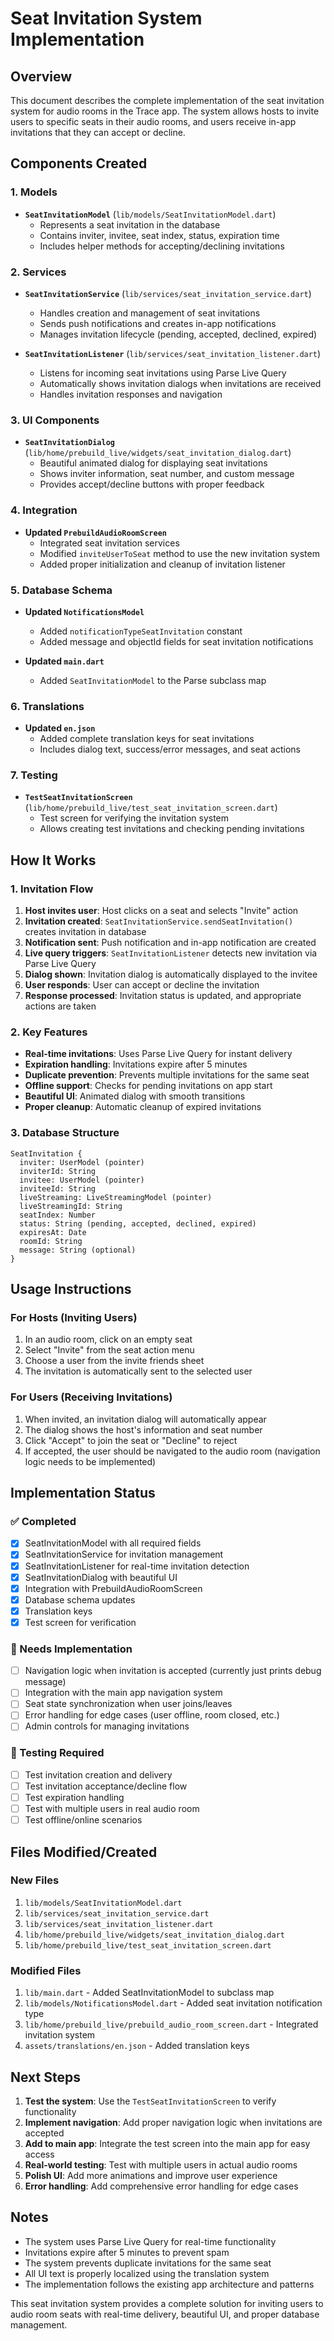 # Seat Invitation System Implementation

## Overview
This document describes the complete implementation of the seat invitation system for audio rooms in the Trace app. The system allows hosts to invite users to specific seats in their audio rooms, and users receive in-app invitations that they can accept or decline.

## Components Created

### 1. Models
- **`SeatInvitationModel`** (`lib/models/SeatInvitationModel.dart`)
  - Represents a seat invitation in the database
  - Contains inviter, invitee, seat index, status, expiration time
  - Includes helper methods for accepting/declining invitations

### 2. Services
- **`SeatInvitationService`** (`lib/services/seat_invitation_service.dart`)
  - Handles creation and management of seat invitations
  - Sends push notifications and creates in-app notifications
  - Manages invitation lifecycle (pending, accepted, declined, expired)

- **`SeatInvitationListener`** (`lib/services/seat_invitation_listener.dart`)
  - Listens for incoming seat invitations using Parse Live Query
  - Automatically shows invitation dialogs when invitations are received
  - Handles invitation responses and navigation

### 3. UI Components
- **`SeatInvitationDialog`** (`lib/home/prebuild_live/widgets/seat_invitation_dialog.dart`)
  - Beautiful animated dialog for displaying seat invitations
  - Shows inviter information, seat number, and custom message
  - Provides accept/decline buttons with proper feedback

### 4. Integration
- **Updated `PrebuildAudioRoomScreen`**
  - Integrated seat invitation services
  - Modified `inviteUserToSeat` method to use the new invitation system
  - Added proper initialization and cleanup of invitation listener

### 5. Database Schema
- **Updated `NotificationsModel`**
  - Added `notificationTypeSeatInvitation` constant
  - Added message and objectId fields for seat invitation notifications

- **Updated `main.dart`**
  - Added `SeatInvitationModel` to the Parse subclass map

### 6. Translations
- **Updated `en.json`**
  - Added complete translation keys for seat invitations
  - Includes dialog text, success/error messages, and seat actions

### 7. Testing
- **`TestSeatInvitationScreen`** (`lib/home/prebuild_live/test_seat_invitation_screen.dart`)
  - Test screen for verifying the invitation system
  - Allows creating test invitations and checking pending invitations

## How It Works

### 1. Invitation Flow
1. **Host invites user**: Host clicks on a seat and selects "Invite" action
2. **Invitation created**: `SeatInvitationService.sendSeatInvitation()` creates invitation in database
3. **Notification sent**: Push notification and in-app notification are created
4. **Live query triggers**: `SeatInvitationListener` detects new invitation via Parse Live Query
5. **Dialog shown**: Invitation dialog is automatically displayed to the invitee
6. **User responds**: User can accept or decline the invitation
7. **Response processed**: Invitation status is updated, and appropriate actions are taken

### 2. Key Features
- **Real-time invitations**: Uses Parse Live Query for instant delivery
- **Expiration handling**: Invitations expire after 5 minutes
- **Duplicate prevention**: Prevents multiple invitations for the same seat
- **Offline support**: Checks for pending invitations on app start
- **Beautiful UI**: Animated dialog with smooth transitions
- **Proper cleanup**: Automatic cleanup of expired invitations

### 3. Database Structure
```
SeatInvitation {
  inviter: UserModel (pointer)
  inviterId: String
  invitee: UserModel (pointer)
  inviteeId: String
  liveStreaming: LiveStreamingModel (pointer)
  liveStreamingId: String
  seatIndex: Number
  status: String (pending, accepted, declined, expired)
  expiresAt: Date
  roomId: String
  message: String (optional)
}
```

## Usage Instructions

### For Hosts (Inviting Users)
1. In an audio room, click on an empty seat
2. Select "Invite" from the seat action menu
3. Choose a user from the invite friends sheet
4. The invitation is automatically sent to the selected user

### For Users (Receiving Invitations)
1. When invited, an invitation dialog will automatically appear
2. The dialog shows the host's information and seat number
3. Click "Accept" to join the seat or "Decline" to reject
4. If accepted, the user should be navigated to the audio room (navigation logic needs to be implemented)

## Implementation Status

### ✅ Completed
- [x] SeatInvitationModel with all required fields
- [x] SeatInvitationService for invitation management
- [x] SeatInvitationListener for real-time invitation detection
- [x] SeatInvitationDialog with beautiful UI
- [x] Integration with PrebuildAudioRoomScreen
- [x] Database schema updates
- [x] Translation keys
- [x] Test screen for verification

### 🔄 Needs Implementation
- [ ] Navigation logic when invitation is accepted (currently just prints debug message)
- [ ] Integration with the main app navigation system
- [ ] Seat state synchronization when user joins/leaves
- [ ] Error handling for edge cases (user offline, room closed, etc.)
- [ ] Admin controls for managing invitations

### 🧪 Testing Required
- [ ] Test invitation creation and delivery
- [ ] Test invitation acceptance/decline flow
- [ ] Test expiration handling
- [ ] Test with multiple users in real audio room
- [ ] Test offline/online scenarios

## Files Modified/Created

### New Files
1. `lib/models/SeatInvitationModel.dart`
2. `lib/services/seat_invitation_service.dart`
3. `lib/services/seat_invitation_listener.dart`
4. `lib/home/prebuild_live/widgets/seat_invitation_dialog.dart`
5. `lib/home/prebuild_live/test_seat_invitation_screen.dart`

### Modified Files
1. `lib/main.dart` - Added SeatInvitationModel to subclass map
2. `lib/models/NotificationsModel.dart` - Added seat invitation notification type
3. `lib/home/prebuild_live/prebuild_audio_room_screen.dart` - Integrated invitation system
4. `assets/translations/en.json` - Added translation keys

## Next Steps

1. **Test the system**: Use the `TestSeatInvitationScreen` to verify functionality
2. **Implement navigation**: Add proper navigation logic when invitations are accepted
3. **Add to main app**: Integrate the test screen into the main app for easy access
4. **Real-world testing**: Test with multiple users in actual audio rooms
5. **Polish UI**: Add more animations and improve user experience
6. **Error handling**: Add comprehensive error handling for edge cases

## Notes

- The system uses Parse Live Query for real-time functionality
- Invitations expire after 5 minutes to prevent spam
- The system prevents duplicate invitations for the same seat
- All UI text is properly localized using the translation system
- The implementation follows the existing app architecture and patterns

This seat invitation system provides a complete solution for inviting users to audio room seats with real-time delivery, beautiful UI, and proper database management.